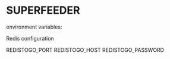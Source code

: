 SUPERFEEDER
===========

environment variables:

Redis configuration

REDISTOGO_PORT
REDISTOGO_HOST
REDISTOGO_PASSWORD